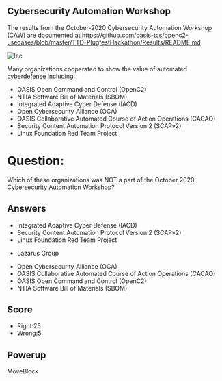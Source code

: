## Cybersecurity Automation Workshop
The results from the October-2020
Cybersecurity Automation Workshop (CAW)
are documented at
https://github.com/oasis-tcs/openc2-usecases/blob/master/TTD-PlugfestHackathon/Results/README.md

![lec](/images/PF-Logo.png)

 Many organizations cooperated to show the value of automated cyberdefense including:
 + OASIS Open Command and Control (OpenC2)
 + NTIA Software Bill of Materials (SBOM)
 + Integrated Adaptive Cyber Defense (IACD)
 + Open Cybersecurity Alliance (OCA)
 + OASIS Collaborative Automated Course of Action Operations (CACAO)
 + Security Content Automation Protocol Version 2 (SCAPv2)
 + Linux Foundation Red Team Project

# Question:
Which of these organizations was NOT a part of the October 2020
Cybersecurity Automation Workshop?

## Answers
- Integrated Adaptive Cyber Defense (IACD)
- Security Content Automation Protocol Version 2 (SCAPv2)
- Linux Foundation Red Team Project
* Lazarus Group
- Open Cybersecurity Alliance (OCA)
- OASIS Collaborative Automated Course of Action Operations (CACAO)
- OASIS Open Command and Control (OpenC2)
- NTIA Software Bill of Materials (SBOM)

## Score
- Right:25
- Wrong:5

## Powerup
MoveBlock
